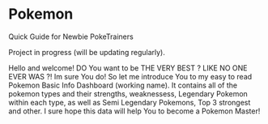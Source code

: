# Pokemon
Quick Guide for Newbie PokeTrainers

Project in progress (will be updating regularly).

Hello and welcome!
DO You want to be THE VERY BEST ? LIKE NO ONE EVER WAS ?!
Im sure You do!
So let me introduce You to my easy to read Pokemon Basic Info Dashboard (working name).
It contains all of the pokemon types and their strengths, weaknessess, Legendary Pokemon within each type, as well as Semi Legendary Pokemons, Top 3 strongest and other.
I sure hope this data will help You to become a Pokemon Master!
